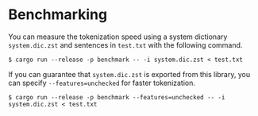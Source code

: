 # Benchmarking

You can measure the tokenization speed using a system dictionary `system.dic.zst`
and sentences in `test.txt` with the following command.

```
$ cargo run --release -p benchmark -- -i system.dic.zst < test.txt
```

If you can guarantee that `system.dic.zst` is exported from this library,
you can specify `--features=unchecked` for faster tokenization.

```
$ cargo run --release -p benchmark --features=unchecked -- -i system.dic.zst < test.txt
```
